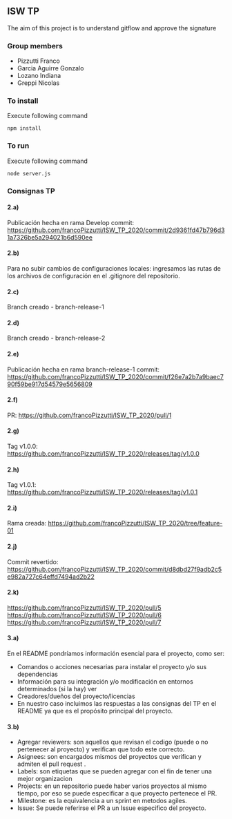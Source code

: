## ISW TP

The aim of this project is to understand gitflow and approve the signature

### Group members
- Pizzutti Franco
- Garcia Aguirre Gonzalo
- Lozano Indiana
- Greppi Nicolas

### To install
Execute following command 

```
npm install
```

### To run
Execute following command 

```
node server.js
```
### Consignas TP 
#### 2.a) 
Publicación hecha en rama Develop 
commit: https://github.com/francoPizzutti/ISW_TP_2020/commit/2d9361fd47b796d31a7326be5a294021b6d590ee
#### 2.b) 
Para no subir cambios de configuraciones locales: ingresamos las rutas de los archivos de configuración en el 
.gitignore del repositorio.
#### 2.c)
Branch creado - branch-release-1
#### 2.d)
Branch creado - branch-release-2
#### 2.e)
Publicación hecha en rama branch-release-1
commit: https://github.com/francoPizzutti/ISW_TP_2020/commit/f26e7a2b7a9baec790f59be917d54579e5656809
#### 2.f)
PR: https://github.com/francoPizzutti/ISW_TP_2020/pull/1
#### 2.g) 
Tag v1.0.0: https://github.com/francoPizzutti/ISW_TP_2020/releases/tag/v1.0.0
#### 2.h)
Tag v1.0.1: https://github.com/francoPizzutti/ISW_TP_2020/releases/tag/v1.0.1
#### 2.i) 
Rama creada: https://github.com/francoPizzutti/ISW_TP_2020/tree/feature-01
#### 2.j)
Commit revertido: https://github.com/francoPizzutti/ISW_TP_2020/commit/d8dbd27f9adb2c5e982a727c64effd7494ad2b22
#### 2.k)
<!-- https://github.com/francoPizzutti/ISW_TP_2020/pull/4 error -->
https://github.com/francoPizzutti/ISW_TP_2020/pull/5
https://github.com/francoPizzutti/ISW_TP_2020/pull/6
https://github.com/francoPizzutti/ISW_TP_2020/pull/7

#### 3.a)
En el README pondríamos información esencial para el proyecto, como ser:
- Comandos o acciones necesarias para instalar el proyecto y/o sus dependencias
- Información para su integración y/o modificación en entornos determinados (si la hay) ver 
- Creadores/dueños del proyecto/licencias
- En nuestro caso incluimos las respuestas a las consignas del TP en el README ya que es el propósito principal del proyecto.

#### 3.b)
- Agregar reviewers: son aquellos que revisan el codigo (puede o no pertenecer al proyecto) y verifican que todo este correcto.
- Asignees: son encargados mismos del proyectos que verifican y admiten el pull request .
- Labels: son etiquetas que se pueden agregar con el fin de tener una mejor organizacion
- Projects: en un repositorio puede haber varios proyectos al mismo tiempo, por eso se puede especificar a que proyecto pertenece el PR.
- Milestone: es la equivalencia a un sprint en metodos agiles.
- Issue: Se puede referirse el PR a un Issue especifico del proyecto.
